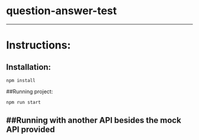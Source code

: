# question-answer-test
---
# Instructions:
## Installation:
```
npm install
```
##Running project:
```
npm run start
```
##Running with another API besides the mock API provided
---

